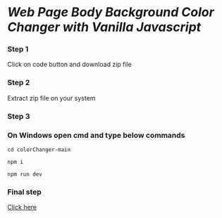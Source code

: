# ___Web Page Body Background Color Changer with Vanilla Javascript___

### __Step 1__

Click on code button and download zip file

### __Step 2__

Extract zip file on your system

### __Step 3__

### On Windows open cmd and type below commands

```
cd colorChanger-main
```
```
npm i
```
```
npm run dev
```

### Final step

[Click here](http://localhost:5173/)
